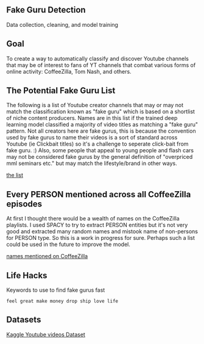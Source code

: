 ## Fake Guru Detection 

Data collection, cleaning, and model training

## Goal
To create a way to automatically classify and discover Youtube channels that may be of interest to fans of YT channels that combat various forms of online activity: CoffeeZilla, Tom Nash, and others. 

## The Potential Fake Guru List
The following is a list of Youtube creator channels that may or may not match the classification known as "fake guru" which is based on a shortlist of niche content producers. Names are in this list if the trained deep learning model classified a majority of video titles as matching a "fake guru" pattern. Not all creators here are fake gurus, this is because the convention used by fake gurus to name their videos is a sort of standard across Youtube (ie Clickbait titles) so it's a challenge to seperate click-bait from fake guru. :) Also, some people that appeal to young people and flash cars may not be considered fake gurus by the general definition of "overpriced mml seminars etc." but may match the lifestyle/brand in other ways. 

[the list](sorted.md)

## Every PERSON mentioned across all CoffeeZilla episodes

At first I thought there would be a wealth of names on the CoffeeZilla playlists. I used SPACY to try to extract PERSON entities but it's not very good and extracted many random names and mistook name of non-persons for PERSON type. So this is a work in progress for sure. Perhaps such a list could be used in the future to improve the model.

[names mentioned on CoffeeZilla](people_mentioned_on_coffeezilla.txt)

## Life Hacks

Keywords to use to find fake gurus fast

```
feel great make money drop ship love life
```

## Datasets

[Kaggle Youtube videos Dataset](https://www.kaggle.com/datasnaek/youtube-new?select=USvideos.csv)

